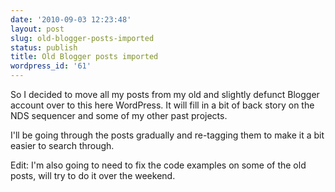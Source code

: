 ```yaml
---
date: '2010-09-03 12:23:48'
layout: post
slug: old-blogger-posts-imported
status: publish
title: Old Blogger posts imported
wordpress_id: '61'
---
```


So I decided to move all my posts from my old and slightly defunct Blogger account over to this here WordPress. It will fill in a bit of back story on the NDS sequencer and some of my other past projects.

I'll be going through the posts gradually and re-tagging them to make it a bit easier to search through.

Edit: I'm also going to need to fix the code examples on some of the old posts, will try to do it over the weekend.
